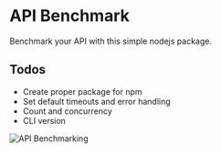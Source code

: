# API Benchmark

Benchmark your API with this simple nodejs package.

## Todos

- Create proper package for npm
- Set default timeouts and error handling
- Count and concurrency
- CLI version 

![API Benchmarking](http://i.imgur.com/JM1FAFl.png)